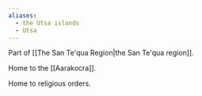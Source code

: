 ```yaml
---
aliases:
  - the Utsa islands
  - Utsa
---
```

Part of [[The San Te'qua Region|the San Te'qua region]].

Home to the [[Aarakocra]].

Home to religious orders.